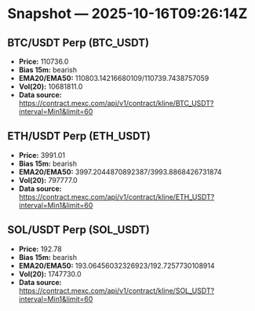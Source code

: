 # Snapshot — 2025-10-16T09:26:14Z

## BTC/USDT Perp (BTC_USDT)
- **Price:** 110736.0
- **Bias 15m:** bearish
- **EMA20/EMA50:** 110803.14216680109/110739.7438757059
- **Vol(20):** 10681811.0
- **Data source:** https://contract.mexc.com/api/v1/contract/kline/BTC_USDT?interval=Min1&limit=60

## ETH/USDT Perp (ETH_USDT)
- **Price:** 3991.01
- **Bias 15m:** bearish
- **EMA20/EMA50:** 3997.2044870892387/3993.8868426731874
- **Vol(20):** 797777.0
- **Data source:** https://contract.mexc.com/api/v1/contract/kline/ETH_USDT?interval=Min1&limit=60

## SOL/USDT Perp (SOL_USDT)
- **Price:** 192.78
- **Bias 15m:** bearish
- **EMA20/EMA50:** 193.06456032326923/192.7257730108914
- **Vol(20):** 1747730.0
- **Data source:** https://contract.mexc.com/api/v1/contract/kline/SOL_USDT?interval=Min1&limit=60
